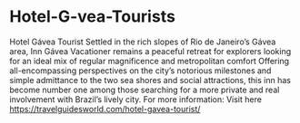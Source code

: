 # Hotel-G-vea-Tourists
Hotel Gávea Tourist Settled in the rich slopes of Rio de Janeiro’s
Gávea area, Inn Gávea Vacationer remains a peaceful retreat for explorers looking for an ideal mix of regular magnificence and metropolitan comfort
Offering all-encompassing perspectives on the city’s notorious milestones and simple admittance to the two sea shores and social attractions, 
this inn has become number one among those searching for a more private and real involvement with Brazil’s lively city.
For more information: Visit here 
https://travelguidesworld.com/hotel-gavea-tourist/
